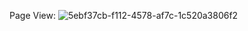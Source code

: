 
Page View:
![5ebf37cb-f112-4578-af7c-1c520a3806f2](https://github.com/user-attachments/assets/8270ac41-6a5d-4066-8807-165b6b50d23f)
